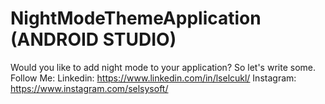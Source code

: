 # NightModeThemeApplication (ANDROID STUDIO)
Would you like to add night mode to your application? So let's write some.
Follow Me: 
Linkedin: https://www.linkedin.com/in/lselcukl/ 
Instagram: https://www.instagram.com/selsysoft/
